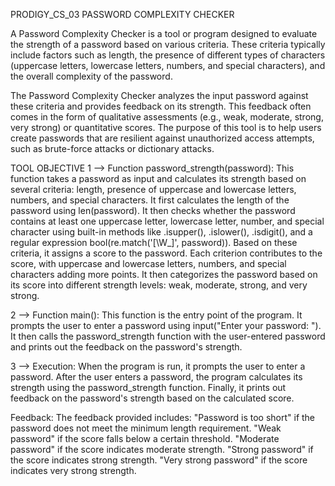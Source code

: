 PRODIGY_CS_03 PASSWORD COMPLEXITY CHECKER

A Password Complexity Checker is a tool or program designed to evaluate the strength of a password based on various criteria. These criteria typically include factors such as length, the presence of different types of characters (uppercase letters, lowercase letters, numbers, and special characters), and the overall complexity of the password.

The Password Complexity Checker analyzes the input password against these criteria and provides feedback on its strength. This feedback often comes in the form of qualitative assessments (e.g., weak, moderate, strong, very strong) or quantitative scores. The purpose of this tool is to help users create passwords that are resilient against unauthorized access attempts, such as brute-force attacks or dictionary attacks.

TOOL OBJECTIVE 
   1 --> Function password_strength(password):
        This function takes a password as input and calculates its strength based on several criteria: length, presence of uppercase and lowercase letters, numbers, and special characters.
        It first calculates the length of the password using len(password).
        It then checks whether the password contains at least one uppercase letter, lowercase letter, number, and special character using built-in methods like .isupper(), .islower(), .isdigit(), and a regular expression bool(re.match('[\W_]', password)).
        Based on these criteria, it assigns a score to the password. Each criterion contributes to the score, with uppercase and lowercase letters, numbers, and special characters adding more points.
        It then categorizes the password based on its score into different strength levels: weak, moderate, strong, and very strong.

  2 --> Function main():
        This function is the entry point of the program.
        It prompts the user to enter a password using input("Enter your password: ").
        It then calls the password_strength function with the user-entered password and prints out the feedback on the password's strength.

  3 --> Execution:
        When the program is run, it prompts the user to enter a password.
        After the user enters a password, the program calculates its strength using the password_strength function.
        Finally, it prints out feedback on the password's strength based on the calculated score.

  Feedback:
        The feedback provided includes:
            "Password is too short" if the password does not meet the minimum length requirement.
            "Weak password" if the score falls below a certain threshold.
            "Moderate password" if the score indicates moderate strength.
            "Strong password" if the score indicates strong strength.
            "Very strong password" if the score indicates very strong strength.
